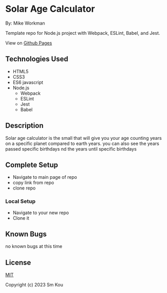 # Solar Age Calculator

By: Mike Workman

Template repo for Node.js project with Webpack, ESLint, Babel, and Jest.

View on [Github Pages](https://https://workmanmcr.github.io/solar-age/)

## **Technologies Used**

- HTML5
- CSS3
- ES6 javascript
- Node.js
  - Webpack
  - ESLint
  - Jest
  - Babel

## **Description**
Solar age calculator is the small that will give you your age counting years on a specific planet compared to earth years. 
you can also see the years passed specific birthdays nd the years until specific birthdays 
## **Complete Setup**

- Navigate to main page of repo
- copy link from repo
- clone repo 



### **Local Setup**

- Navigate to your new repo
- Clone it


## **Known Bugs**
no known bugs at this time

## **License**

[MIT](https://choosealicense.com/licenses/mit/)

Copyright (c) 2023 Sm Kou
